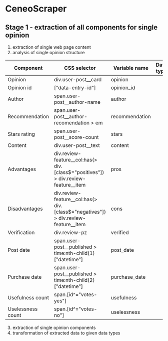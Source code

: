 # CeneoScraper
## Stage 1 - extraction of all components for single opinion
1. extraction of single web page content
2. analysis of single opinion structure

|Component|CSS selector|Variable name|Data type|
|---------|------------|-------------|---------|
|Opinion|div.user-post__card|opinion||
|Opinion id|["data-entry-id"]|opinion_id||
|Author|span.user-post__author-name|author||
|Recommendation|span.user-post__author-recomendation > em|recommendation||
|Stars rating|span.user-post__score-count|stars||
|Content|div.user-post__text|content||
|Advantages|div.review-feature__col:has(> div.[class$="positives"]) > div.review-feature__item|pros||
|Disadvantages|div.review-feature__col:has(> div.[class$="negatives"]) > div.review-feature__item|cons||
|Verification|div.review-pz|verified||
|Post date|span.user-post__published > time:nth-child(1)["datetime"]|post_date||
|Purchase date|span.user-post__published > time:nth-child(2)["datetime"]|purchase_date||
|Usefulness count|span.[id^="votes-yes"]|usefulness||
|Uselessness count|span.[id^="votes-no"]|uselessness||
3. extraction of single opinion components
4. transformation of extracted data to given data types
